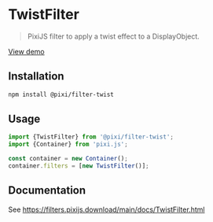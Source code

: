 # TwistFilter

> PixiJS filter to apply a twist effect to a DisplayObject.

[View demo](https://filters.pixijs.download/main/examples/index.html?enabled=TwistFilter)

## Installation

```bash
npm install @pixi/filter-twist
```

## Usage

```js
import {TwistFilter} from '@pixi/filter-twist';
import {Container} from 'pixi.js';

const container = new Container();
container.filters = [new TwistFilter()];
```

## Documentation

See https://filters.pixijs.download/main/docs/TwistFilter.html